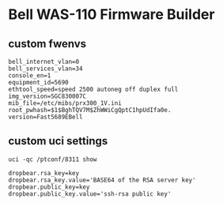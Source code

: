 # Bell WAS-110 Firmware Builder

## custom fwenvs
```
bell_internet_vlan=0
bell_services_vlan=34
console_en=1
equipment_id=5690
ethtool_speed=speed 2500 autoneg off duplex full
img_version=SGC830007C
mib_file=/etc/mibs/prx300_1V.ini
root_pwhash=$1$BghTQV7M$ZhWWiCgQptC1hpUdIfa0e.
version=Fast5689EBell
```

## custom uci settings
`uci -qc /ptconf/8311 show`  
```
dropbear.rsa_key=key
dropbear.rsa_key.value='BASE64 of the RSA server key'
dropbear.public_key=key
dropbear.public_key.value='ssh-rsa public key' 
```
